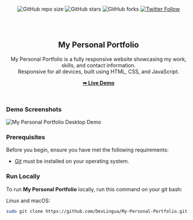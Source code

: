 <div align="center">
  
  ![GitHub repo size](https://img.shields.io/github/repo-size/DevLingua/my-portfolio)
  ![GitHub stars](https://img.shields.io/github/stars/DevLingua/my-portfolio?style=social)
  ![GitHub forks](https://img.shields.io/github/forks/DevLingua/my-portfolio?style=social)
  [![Twitter Follow](https://img.shields.io/twitter/follow/devlinguaa?style=social)](https://twitter.com/intent/follow?screen_name=devlinguaa)

  <br />
  <br />

  <h2 align="center">My Personal Portfolio</h2>

  My Personal Portfolio is a fully responsive website showcasing my work, skills, and contact information. <br />Responsive for all devices, built using HTML, CSS, and JavaScript.

  <a href="https://devlingua.github.io/my-portfolio/"><strong>➥ Live Demo</strong></a>

</div>

<br />

### Demo Screenshots

![My Personal Portfolio Desktop Demo](./readme-images/desktop.png "Desktop Demo")

### Prerequisites

Before you begin, ensure you have met the following requirements:

* [Git](https://git-scm.com/downloads "Download Git") must be installed on your operating system.

### Run Locally

To run **My Personal Portfolio** locally, run this command on your git bash:

Linux and macOS:

```bash
sudo git clone https://github.com/DevLingua/My-Personal-Portfolio.git
